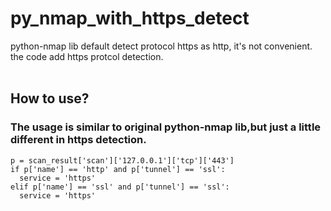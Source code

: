 # py_nmap_with_https_detect
python-nmap lib default detect protocol https as http, it's not convenient.<br>
the code add https protcol detection.<br><br>
## How to use?
### The usage is similar to original python-nmap lib,but just a little different in https detection.
```
p = scan_result['scan']['127.0.0.1']['tcp']['443']
if p['name'] == 'http' and p['tunnel'] == 'ssl':
  service = 'https'
elif p['name'] == 'ssl' and p['tunnel'] == 'ssl':
  service = 'https'
```
